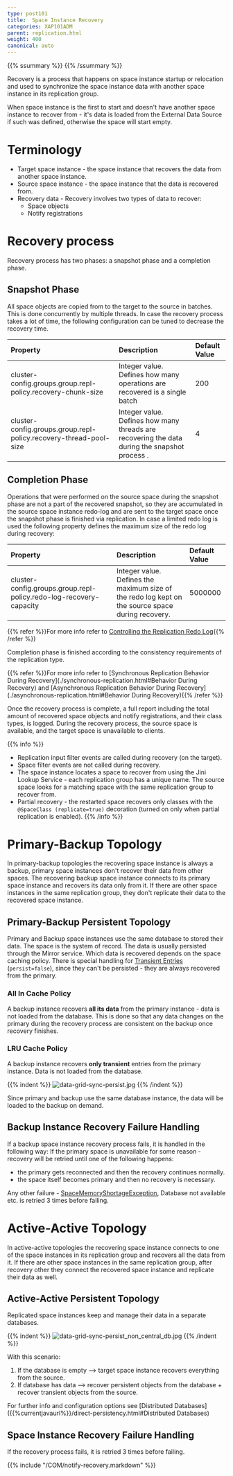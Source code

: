 ```yaml
---
type: post101
title:  Space Instance Recovery
categories: XAP101ADM
parent: replication.html
weight: 400
canonical: auto
---
```


 {{% ssummary %}} {{% /ssummary %}}



Recovery is a process that happens on space instance startup or relocation and used to synchronize the space instance data with another space instance in its replication group.

When space instance is the first to start and doesn't have another space instance to recover from - it's data is loaded from the External Data Source if such was defined, otherwise the space will start empty.

# Terminology

- Target space instance - the space instance that recovers the data from another space instance.
- Source space instance - the space instance that the data is recovered from.
- Recovery data - Recovery involves two types of data to recover:
    - Space objects
    - Notify registrations

# Recovery process

Recovery process has two phases: a snapshot phase and a completion phase.

## Snapshot Phase

All space objects are copied from to the target to the source in batches. This is done concurrently by multiple threads.
In case the recovery process takes a lot of time, the following configuration can be tuned to decrease the recovery time.


| Property | Description | Default Value |
|:---------|:------------|:--------------|
| cluster-config.groups.group.repl-policy.recovery-chunk-size | Integer value. Defines how many operations are recovered is a single batch  | 200 |
| cluster-config.groups.group.repl-policy.recovery-thread-pool-size | Integer value. Defines how many threads are recovering the data during the snapshot process . | 4 |

## Completion Phase

Operations that were performed on the source space during the snapshot phase are not a part of the recovered snapshot, so they are accumulated in the source space instance redo-log and are sent to the target space once the snapshot phase is finished via replication.
In case a limited redo log is used the following property defines the maximum size of the redo log during recovery:


| Property | Description | Default Value |
|:---------|:------------|:--------------|
| cluster-config.groups.group.repl-policy.redo-log-recovery-capacity | Integer value. Defines the maximum size of the redo log kept on the source space during recovery.  | 5000000 |

{{% refer %}}For more info refer to [Controlling the Replication Redo Log](./controlling-the-replication-redo-log.html){{% /refer %}}

Completion phase is finished according to the consistency requirements of the replication type.

{{% refer %}}For more info refer to [Synchronous Replication Behavior During Recovery](./synchronous-replication.html#Behavior During Recovery) and [Asynchronous Replication Behavior During Recovery](./asynchronous-replication.html#Behavior During Recovery){{% /refer %}}

Once the recovery process is complete, a full report including the total amount of recovered space objects and notify registrations, and their class types, is logged.
During the recovery process, the source space is available, and the target space is unavailable to clients.

{{% info %}}
- Replication input filter events are called during recovery (on the target).
- Space filter events are not called during recovery.
- The space instance locates a space to recover from using the Jini Lookup Service - each replication group has a unique name.
 The source space looks for a matching space with the same replication group to recover from.
- Partial recovery - the restarted space recovers only classes with the `@SpaceClass (replicate=true)` decoration (turned on only when partial replication is enabled).
{{% /info %}}

# Primary-Backup Topology

In primary-backup topologies the recovering space instance is always a backup, primary space instances don't recover their data from other spaces.
The recovering backup space instance connects to its primary space instance and recovers its data only from it.
If there are other space instances in the same replication group, they don't replicate their data to the recovered space instance.

## Primary-Backup Persistent Topology

Primary and Backup space instances use the same database to stored their data. The space is the system of record. The data is usually persisted through the Mirror service.
Which data is recovered depends on the space caching policy.
There is special handling for [Transient Entries]({{%currentjavaurl%}}/transient-entries.html) (`persist=false`), since they can't be persisted - they are always recovered from the primary.

### All In Cache Policy

A backup instance recovers **all its data** from the primary instance - data is not loaded from the database. This is done so that any data changes on the primary during the recovery process are consistent on the backup once recovery finishes.

### LRU Cache Policy

A backup instance recovers **only transient** entries from the primary instance. Data is not loaded from the database.

{{% indent %}}
![data-grid-sync-persist.jpg](/attachment_files/data-grid-sync-persist.jpg)
{{% /indent %}}

Since primary and backup use the same database instance, the data will be loaded to the backup on demand.

## Backup Instance Recovery Failure Handling

If a backup space instance recovery process fails, it is handled in the following way:
If the primary space is unavailable for some reason - recovery will be retried  until one of the following happens:

- the primary gets reconnected and then the recovery continues normally.
- the space itself becomes primary and then no recovery is necessary.

Any other failure - [SpaceMemoryShortageException](./all-in-cache-cache-policy.html#SpaceMemoryShortageException), Database not available etc. is retried 3 times before failing.

# Active-Active Topology

In active-active topologies the recovering space instance connects to one of the space instances in its replication group and recovers all the data from it.
If there are other space instances in the same replication group, after recovery other they connect the recovered space instance and replicate their data as well.

## Active-Active Persistent Topology

Replicated space instances  keep and manage their data in a separate databases.

{{% indent %}}
![data-grid-sync-persist_non_central_db.jpg](/attachment_files/data-grid-sync-persist_non_central_db.jpg)
{{% /indent %}}

With this scenario:

1. If the database is empty --> target space instance recovers everything from the source.
1. If database has data --> recover persistent objects from the database + recover transient objects from the source.

For further info and configuration options see [Distributed Databases]({{%currentjavaurl%}}/direct-persistency.html#Distributed Databases)

## Space Instance Recovery Failure Handling

If the recovery process fails, it is retried 3 times before failing.

{{% include "/COM/notify-recovery.markdown" %}}


